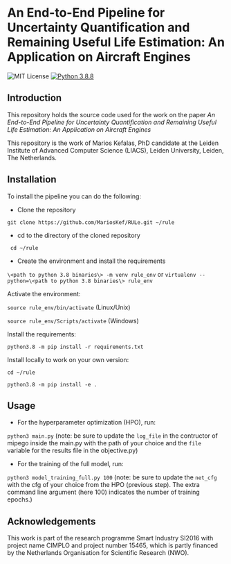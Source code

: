 # An End-to-End Pipeline for Uncertainty Quantification and Remaining Useful Life Estimation: An Application on Aircraft Engines

![MIT License](https://img.shields.io/github/license/MariosKef/automated_rul?style=plastic) 
[![Python 3.8.8](https://img.shields.io/badge/python-3.8.8-green.svg?style=plastic)](https://www.python.org/downloads/release/python-388/)


## Introduction

This repository holds the source code used for the work on the paper *An End-to-End Pipeline for Uncertainty Quantification and Remaining Useful Life Estimation: An Application on Aircraft Engines*

This repository is the work of Marios Kefalas, PhD candidate at the Leiden Institute of Advanced Computer Science (LIACS), Leiden University, Leiden, The Netherlands.

## Installation
To install the pipeline you can do the following:
* Clone the repository 

```git clone https://github.com/MariosKef/RULe.git ~/rule```

* cd to the directory of the cloned repository

``` cd ~/rule```

* Create the environment and install the requirements

```\<path to python 3.8 binaries\> -m venv rule_env``` or 
```virtualenv --python=\<path to python 3.8 binaries\> rule_env```

Activate the environment:

```source rule_env/bin/activate``` (Linux/Unix)

```source rule_env/Scripts/activate``` (Windows)

Install the requirements:

```python3.8 -m pip install -r requirements.txt```

Install locally to work on your own version:

```cd ~/rule```

```python3.8 -m pip install -e .```

## Usage
* For the hyperparameter optimization (HPO), run:

``` python3 main.py ``` (note: be sure to update the ```log_file``` in the contructor of mipego inside the main.py with the path of your choice and the ```file``` variable for the results file in the objective.py)

* For the training of the full model, run:

``` python3 model_training_full.py 100 ``` (note: be sure to update the ```net_cfg``` with the cfg of your choice from the HPO (previous step). The extra command line argument (here 100) indicates the number of training epochs.)

## Acknowledgements 
This work is part of the research programme Smart Industry SI2016 with project name CIMPLO and project number 15465, which is partly financed by the Netherlands Organisation for Scientific Research (NWO).
